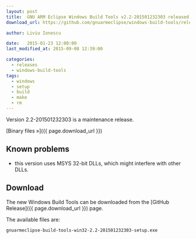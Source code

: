 ```yaml
---
layout: post
title:  GNU ARM Eclipse Windows Build Tools v2.2-201501232303 released
download_url: https://github.com/gnuarmeclipse/windows-build-tools/releases/tag/v2.2

author: Liviu Ionescu

date:   2015-01-23 12:00:00
last_modified_at: 2015-09-08 12:39:00

categories:
  - releases
  - windows-build-tools
tags:
  - windows
  - setup
  - build
  - make
  - rm
---
```


Version 2.2-201501232303 is a maintenance release.

[Binary files »]({{ page.download_url }})

## Known problems

* this version uses MSYS 32-bit DLLs, which might interfere with other DLLs.

## Download

The new Windows Build Tools can be downloaded from the [GitHub Release]({{ page.download_url }}) page. 


The available files are:

	gnuarmeclipse-build-tools-win32-2.2-201501232303-setup.exe
